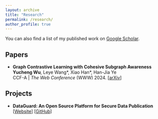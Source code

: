 ```yaml
---
layout: archive
title: "Research"
permalink: /research/
author_profile: true
---
```


You can also find a list of my published work on <a href="https://scholar.google.com/citations?user=eaoo3lAAAAAJ" target="_blank">Google Scholar</a>.

## Papers

* **Graph Contrastive Learning with Cohesive Subgraph Awareness** <br/>
  <b>Yucheng Wu</b>, Leye Wang\*, Xiao Han\*, Han-Jia Ye <br/>
  CCF-A | *The Web Conference* (WWW) 2024.
  [<a href="https://arxiv.org/abs/2401.17580" target="_blank">arXiv</a>] 


## Projects

* **DataGuard: An Open Source Platform for Secure Data Publication** <br/>
  [<a href="http://101.132.17.93/" target="_blank">Website</a>]
  [<a href="https://github.com/wuyucheng2002/DataGuard" target="_blank">GitHub</a>]
  

